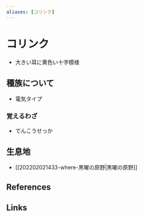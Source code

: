 ```yaml
---
aliases: [コリンク]
---
```

# コリンク

- 大きい耳に黄色い十字模様

## 種族について

- 電気タイプ

### 覚えるわざ

- でんこうせっか

## 生息地

- [[202202021433-where-黒曜の原野|黒曜の原野]]

## References



## Links


